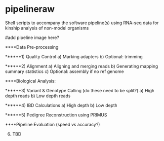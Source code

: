 # pipelineraw

Shell scripts to accompany the software pipeline(s) using RNA-seq data for kinship analysis of non-model organisms

#add pipeline image here?

****Data Pre-processing

******1) Quality Control
          a) Marking adapters
          b) Optional: trimming


******2) Alignment
          a) Aligning and merging reads
          b) Generating mapping summary statistics
          c) Optional: assembly if no ref genome


****Biological Analysis:

******3) Variant & Genotype Calling (do these need to be split?)
          a) High depth reads
          b) Low depth reads

******4) IBD Calculations
          a) High depth
          b) Low depth

******5) Pedigree Reconstruction using PRIMUS

****Pipeline Evaluation (speed vs accuracy?)

6) TBD
